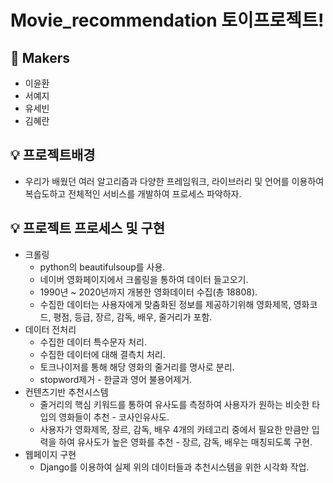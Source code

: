 # Movie_recommendation 토이프로젝트!

## 🎈 Makers
* 이윤환
* 서예지
* 유세빈
* 김혜란

## 💡 프로젝트배경
* 우리가 배웠던 여러 알고리즘과 다양한 프레임워크, 라이브러리 및 언어를 이용하여 복습도하고 전체적인 서비스를 개발하여 프로세스 파악하자.

## 💡 프로젝트 프로세스 및 구현
* 크롤링
  * python의 beautifulsoup를 사용.
  * 네이버 영화페이지에서 크롤링을 통하여 데이터 들고오기.
  * 1990년 ~ 2020년까지 개봉한 영화데이터 수집(총 18808).
  * 수집한 데이터는 사용자에게 맞춤화된 정보를 제공하기위해 영화제목, 영화코드, 평점, 등급, 장르, 감독, 배우, 줄거리가 포함.
* 데이터 전처리
  * 수집한 데이터 특수문자 처리. 
  * 수집한 데이터에 대해 결측치 처리.
  * 토크나이저를 통해 해당 영화의 줄거리를 명사로 분리.
  * stopword제거 - 한글과 영어 불용어제거.
* 컨텐츠기반 추천시스템 
  * 줄거리의 핵심 키워드를 통하여 유사도를 측정하여 사용자가 원하는 비슷한 타입의 영화들이 추천 - 코사인유사도.
  * 사용자가 영화제목, 장르, 감독, 배우 4개의 카테고리 중에서 필요한 만큼만 입력을 하여 유사도가 높은 영화를 추천 - 장르, 감독, 배우는 매칭되도록 구현.
* 웹페이지 구현
  * Django를 이용하여 실제 위의 데이터들과 추천시스템을 위한 시각화 작업.
